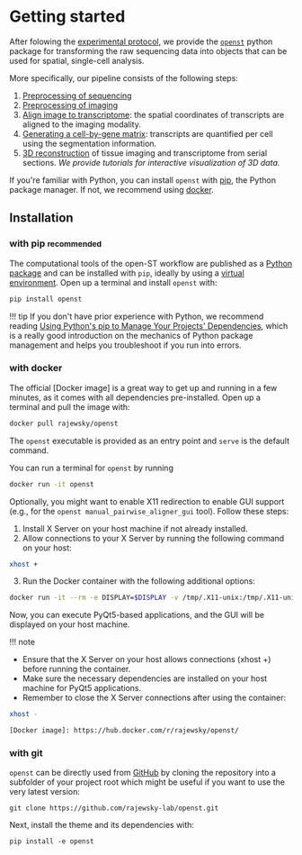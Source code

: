 # Getting started

After folowing the [experimental protocol](../experimental/getting_started.md), we provide the [`openst`](https://pypi.org/project/openst/)
python package for transforming the raw sequencing data into objects that can be used for spatial, single-cell
analysis.

More specifically, our pipeline consists of the following steps:

1. [Preprocessing of sequencing](preprocessing_sequencing.md)
2. [Preprocessing of imaging](preprocessing_imaging.md)
3. [Align image to transcriptome](pairwise_alignment.md): the spatial coordinates of transcripts are aligned
    to the imaging modality.
4. [Generating a cell-by-gene matrix](generate_expression_matrix.md): transcripts
    are quantified per cell using the segmentation information.
5. [3D reconstruction](threed_reconstruction.md) of tissue imaging and transcriptome from serial sections.
   *We provide tutorials for interactive visualization of 3D data.*

If you're familiar with Python, you can install `openst` with [pip], the Python package manager.
If not, we recommend using [docker].

[pip]: #with-pip
[docker]: #with-docker

## Installation

### with pip <small>recommended</small>

The computational tools of the open-ST workflow are published as a [Python package]
and can be installed with `pip`, ideally by using a [virtual environment].
Open up a terminal and install `openst` with:

``` sh
pip install openst
```

!!! tip
    If you don't have prior experience with Python, we recommend reading
    [Using Python's pip to Manage Your Projects' Dependencies], which is a really
    good introduction on the mechanics of Python package management and helps you
    troubleshoot if you run into errors.

  [Python package]: https://pypi.org/project/openst/
  [virtual environment]: https://realpython.com/what-is-pip/#using-pip-in-a-python-virtual-environment
  [Markdown]: https://python-markdown.github.io/
  [Pygments]: https://pygments.org/
  [Python Markdown Extensions]: https://facelessuser.github.io/pymdown-extensions/
  [Using Python's pip to Manage Your Projects' Dependencies]: https://realpython.com/what-is-pip/

### with docker

The official [Docker image] is a great way to get up and running in a few
minutes, as it comes with all dependencies pre-installed. Open up a terminal
and pull the image with:

``` sh
docker pull rajewsky/openst
```

The `openst` executable is provided as an entry point and `serve` is the
default command.

You can run a terminal for `openst` by running
```sh
docker run -it openst
```

Optionally, you might want to enable X11 redirection to enable GUI support (e.g., for the `openst manual_pairwise_aligner_gui` tool).
Follow these steps:

1. Install X Server on your host machine if not already installed.
2. Allow connections to your X Server by running the following command on your host:
```sh
xhost +
```
3. Run the Docker container with the following additional options:
```sh
docker run -it --rm -e DISPLAY=$DISPLAY -v /tmp/.X11-unix:/tmp/.X11-unix openst
```

Now, you can execute PyQt5-based applications, and the GUI will be displayed on your host machine.

!!! note
   - Ensure that the X Server on your host allows connections (xhost +) before running the container.
   - Make sure the necessary dependencies are installed on your host machine for PyQt5 applications.
   - Remember to close the X Server connections after using the container:
   ```sh
   xhost -
   ```

    [Docker image]: https://hub.docker.com/r/rajewsky/openst/

### with git

`openst` can be directly used from [GitHub] by cloning the
repository into a subfolder of your project root which might be useful if you
want to use the very latest version:

```
git clone https://github.com/rajewsky-lab/openst.git
```

Next, install the theme and its dependencies with:

```
pip install -e openst
```

  [GitHub]: https://github.com/rajewsky-lab/openst